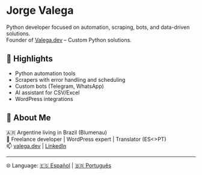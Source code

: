# Jorge Valega

Python developer focused on automation, scraping, bots, and data-driven solutions.  
Founder of [Valega.dev](https://valega.dev) – Custom Python solutions.

## 🚀 Highlights

- Python automation tools
- Scrapers with error handling and scheduling
- Custom bots (Telegram, WhatsApp)
- AI assistant for CSV/Excel
- WordPress integrations

## 👤 About Me

🇦🇷 Argentine living in Brazil (Blumenau)  
💼 Freelance developer | WordPress expert | Translator (ES<>PT)  
📫 [valega.dev](https://valega.dev) | [LinkedIn](https://www.linkedin.com/in/jorgevalega/)

---

🌐 Language: [🇪🇸 Español](./README.es.md) | [🇧🇷 Português](./README.pt.md)
